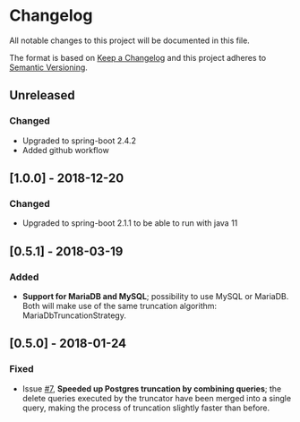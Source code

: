 # Changelog
All notable changes to this project will be documented in this file.

The format is based on [Keep a Changelog](http://keepachangelog.com/en/1.0.0/)
and this project adheres to [Semantic Versioning](http://semver.org/spec/v2.0.0.html).

## Unreleased
### Changed
- Upgraded to spring-boot 2.4.2
- Added github workflow

## [1.0.0] - 2018-12-20
### Changed
- Upgraded to spring-boot 2.1.1 to be able to run with java 11

## [0.5.1] - 2018-03-19
### Added
- **Support for MariaDB and MySQL**; possibility to use MySQL or MariaDB. Both will make use of the same truncation algorithm: MariaDbTruncationStrategy.

## [0.5.0] - 2018-01-24
### Fixed
- Issue [#7](https://github.com/42BV/database-truncator/pull/7), **Speeded up Postgres truncation by combining queries**; the delete queries executed by the truncator have been merged into a single query, making the process of truncation slightly faster than before.